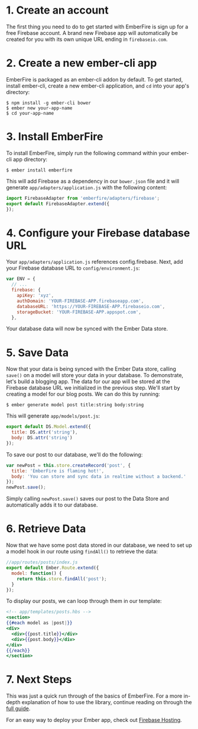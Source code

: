 # 1. Create an account

The first thing you need to do to get started with EmberFire is sign up for a free Firebase account. A brand new Firebase app will automatically be created for you with its own unique URL ending in `firebaseio.com`.

# 2. Create a new ember-cli app

EmberFire is packaged as an ember-cli addon by default. To get started, install ember-cli, create a new ember-cli application, and `cd` into your app's directory:

```
$ npm install -g ember-cli bower
$ ember new your-app-name
$ cd your-app-name
```

# 3. Install EmberFire

To install EmberFire, simply run the following command within your ember-cli app directory:

```
$ ember install emberfire
```

This will add Firebase as a dependency in our `bower.json` file and it will generate `app/adapters/application.js` with the following content:

```js
import FirebaseAdapter from 'emberfire/adapters/firebase';
export default FirebaseAdapter.extend({
});
```

# 4. Configure your Firebase database URL

Your `app/adapters/application.js` references config.firebase. Next, add your Firebase database URL to `config/environment.js`:

```js
var ENV = {
  // ...
  firebase: {
    apiKey: 'xyz',
    authDomain: 'YOUR-FIREBASE-APP.firebaseapp.com',
    databaseURL: 'https://YOUR-FIREBASE-APP.firebaseio.com',
    storageBucket: 'YOUR-FIREBASE-APP.appspot.com',
  },
```

Your database data will now be synced with the Ember Data store.

# 5. Save Data

Now that your data is being synced with the Ember Data store, calling `save()` on a model will store your data in your database. To demonstrate, let's build a blogging app. The data for our app will be stored at the Firebase database URL we initialized in the previous step. We'll start by creating a model for our blog posts. We can do this by running:

```
$ ember generate model post title:string body:string
```

This will generate `app/models/post.js`:

```js
export default DS.Model.extend({
  title: DS.attr('string'),
  body: DS.attr('string')
});
```

To save our post to our database, we'll do the following:

```js
var newPost = this.store.createRecord('post', {
  title: 'EmberFire is flaming hot!',
  body: 'You can store and sync data in realtime without a backend.'
});
newPost.save();
```

Simply calling `newPost.save()` saves our post to the Data Store and automatically adds it to our database.

# 6. Retrieve Data

Now that we have some post data stored in our database, we need to set up a model hook in our route using `findAll()` to retrieve the data:

```js
//app/routes/posts/index.js
export default Ember.Route.extend({
  model: function() {
    return this.store.findAll('post');
  }
});
```

To display our posts, we can loop through them in our template:

```handlebars
<!-- app/templates/posts.hbs -->
<section>
{{#each model as |post|}}
<div>
  <div>{{post.title}}</div>
  <div>{{post.body}}</div>
</div>
{{/each}}
</section>
```

# 7. Next Steps

This was just a quick run through of the basics of EmberFire. For a more in-depth explanation of how to use the library, continue reading on through the [full guide](guide/README.md).

For an easy way to deploy your Ember app, check out [Firebase Hosting](https://firebase.google.com/docs/hosting/).
